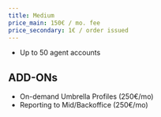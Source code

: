 ```yaml
---
title: Medium
price_main: 150€ / mo. fee
price_secondary: 1€ / order issued
---
```


* Up to 50 agent accounts

## ADD-ONs

* On-demand Umbrella Profiles (250€/mo)
* Reporting to Mid/Backoffice (250€/mo)
